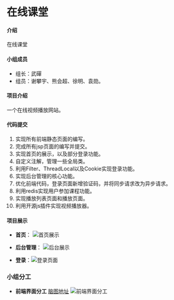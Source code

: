 # 在线课堂

#### 介绍
在线课堂


#### 小组成员

- 组长：武磾 
- 组员：谢攀宇、熊会超、徐明、袁勋。


#### 项目介绍

一个在线视频播放网站。

#### 代码提交

1. 实现所有前端静态页面的编写。
2. 完成所有jsp页面的编写并提交。
3. 实现首页的展示，以及部分登录功能。
4. 自定义注解，管理一些全局类。
5. 利用Filter、ThreadLocal以及Cookie实现登录功能。
6. 实现后台管理的核心功能。
7. 优化前端代码，登录页面新增验证码，并将同步请求改为异步请求。
8. 利用redis实现用户参加课程功能。
9. 实现播放列表页面和播放页面。
10. 利用开源js插件实现视频播放器。

#### 项目展示

- **首页**：
![首页展示](https://images.gitee.com/uploads/images/2019/0401/114159_cf77e49a_4890054.png "screencapture-file-E-git-qhkt-index-html-2019-04-01-11_41_23.png")

- **后台管理**：
![后台展示](https://images.gitee.com/uploads/images/2019/0401/114345_0539aa92_4890054.png "捕获.PNG")

- **登录**：![登录页面](https://images.gitee.com/uploads/images/2019/0415/102722_bfe6f1da_4890054.png "screencapture-localhost-8080-cms-login-2019-04-15-10_24_49.png")

### 小组分工

- **前端界面分工** [脑图地址](http://naotu.baidu.com/file/d8146fd0865bdb0a8c430fcc8ceed640?token=5a613e0069009ea7)
![前端界面分工](https://images.gitee.com/uploads/images/2019/0420/205118_4126e28e_4890054.png "前端页面.png")